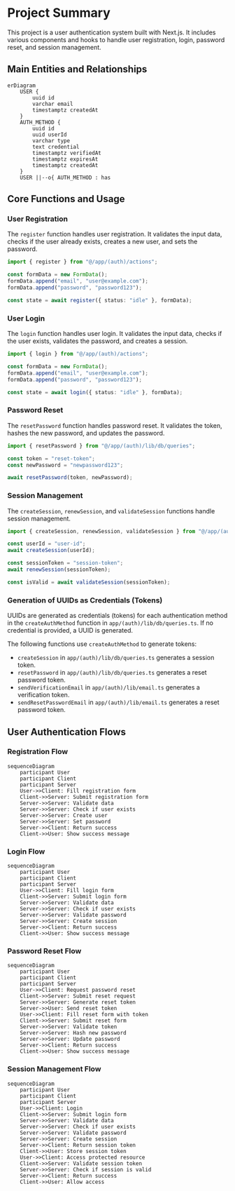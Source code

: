 # Project Summary

This project is a user authentication system built with Next.js. It includes various components and hooks to handle user registration, login, password reset, and session management.

## Main Entities and Relationships

```mermaid
erDiagram
    USER {
        uuid id
        varchar email
        timestamptz createdAt
    }
    AUTH_METHOD {
        uuid id
        uuid userId
        varchar type
        text credential
        timestamptz verifiedAt
        timestamptz expiresAt
        timestamptz createdAt
    }
    USER ||--o{ AUTH_METHOD : has
```

## Core Functions and Usage

### User Registration

The `register` function handles user registration. It validates the input data, checks if the user already exists, creates a new user, and sets the password.

```typescript
import { register } from "@/app/(auth)/actions";

const formData = new FormData();
formData.append("email", "user@example.com");
formData.append("password", "password123");

const state = await register({ status: "idle" }, formData);
```

### User Login

The `login` function handles user login. It validates the input data, checks if the user exists, validates the password, and creates a session.

```typescript
import { login } from "@/app/(auth)/actions";

const formData = new FormData();
formData.append("email", "user@example.com");
formData.append("password", "password123");

const state = await login({ status: "idle" }, formData);
```

### Password Reset

The `resetPassword` function handles password reset. It validates the token, hashes the new password, and updates the password.

```typescript
import { resetPassword } from "@/app/(auth)/lib/db/queries";

const token = "reset-token";
const newPassword = "newpassword123";

await resetPassword(token, newPassword);
```

### Session Management

The `createSession`, `renewSession`, and `validateSession` functions handle session management.

```typescript
import { createSession, renewSession, validateSession } from "@/app/(auth)/lib/db/queries";

const userId = "user-id";
await createSession(userId);

const sessionToken = "session-token";
await renewSession(sessionToken);

const isValid = await validateSession(sessionToken);
```

### Generation of UUIDs as Credentials (Tokens)

UUIDs are generated as credentials (tokens) for each authentication method in the `createAuthMethod` function in `app/(auth)/lib/db/queries.ts`. If no credential is provided, a UUID is generated.

The following functions use `createAuthMethod` to generate tokens:
- `createSession` in `app/(auth)/lib/db/queries.ts` generates a session token.
- `resetPassword` in `app/(auth)/lib/db/queries.ts` generates a reset password token.
- `sendVerificationEmail` in `app/(auth)/lib/email.ts` generates a verification token.
- `sendResetPasswordEmail` in `app/(auth)/lib/email.ts` generates a reset password token.

## User Authentication Flows

### Registration Flow

```mermaid
sequenceDiagram
    participant User
    participant Client
    participant Server
    User->>Client: Fill registration form
    Client->>Server: Submit registration form
    Server->>Server: Validate data
    Server->>Server: Check if user exists
    Server->>Server: Create user
    Server->>Server: Set password
    Server->>Client: Return success
    Client->>User: Show success message
```

### Login Flow

```mermaid
sequenceDiagram
    participant User
    participant Client
    participant Server
    User->>Client: Fill login form
    Client->>Server: Submit login form
    Server->>Server: Validate data
    Server->>Server: Check if user exists
    Server->>Server: Validate password
    Server->>Server: Create session
    Server->>Client: Return success
    Client->>User: Show success message
```

### Password Reset Flow

```mermaid
sequenceDiagram
    participant User
    participant Client
    participant Server
    User->>Client: Request password reset
    Client->>Server: Submit reset request
    Server->>Server: Generate reset token
    Server->>User: Send reset token
    User->>Client: Fill reset form with token
    Client->>Server: Submit reset form
    Server->>Server: Validate token
    Server->>Server: Hash new password
    Server->>Server: Update password
    Server->>Client: Return success
    Client->>User: Show success message
```

### Session Management Flow

```mermaid
sequenceDiagram
    participant User
    participant Client
    participant Server
    User->>Client: Login
    Client->>Server: Submit login form
    Server->>Server: Validate data
    Server->>Server: Check if user exists
    Server->>Server: Validate password
    Server->>Server: Create session
    Server->>Client: Return session token
    Client->>User: Store session token
    User->>Client: Access protected resource
    Client->>Server: Validate session token
    Server->>Server: Check if session is valid
    Server->>Client: Return success
    Client->>User: Allow access
```
